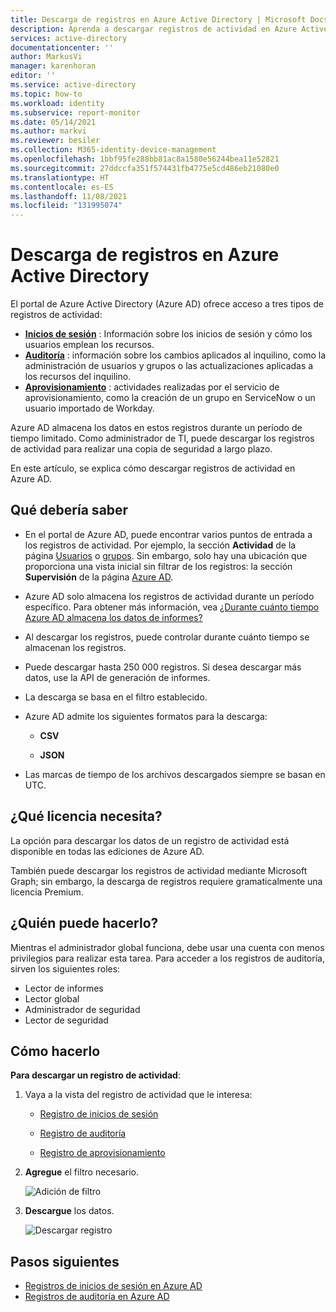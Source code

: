 ```yaml
---
title: Descarga de registros en Azure Active Directory | Microsoft Docs
description: Aprenda a descargar registros de actividad en Azure Active Directory.
services: active-directory
documentationcenter: ''
author: MarkusVi
manager: karenhoran
editor: ''
ms.service: active-directory
ms.topic: how-to
ms.workload: identity
ms.subservice: report-monitor
ms.date: 05/14/2021
ms.author: markvi
ms.reviewer: besiler
ms.collection: M365-identity-device-management
ms.openlocfilehash: 1bbf95fe288bb81ac8a1580e56244bea11e52821
ms.sourcegitcommit: 27ddccfa351f574431fb4775e5cd486eb21080e0
ms.translationtype: HT
ms.contentlocale: es-ES
ms.lasthandoff: 11/08/2021
ms.locfileid: "131995074"
---
```

# <a name="how-to-download-logs-in-azure-active-directory"></a>Descarga de registros en Azure Active Directory

El portal de Azure Active Directory (Azure AD) ofrece acceso a tres tipos de registros de actividad:

- **[Inicios de sesión](concept-sign-ins.md)** : Información sobre los inicios de sesión y cómo los usuarios emplean los recursos.
- **[Auditoría](concept-audit-logs.md)** : información sobre los cambios aplicados al inquilino, como la administración de usuarios y grupos o las actualizaciones aplicadas a los recursos del inquilino.
- **[Aprovisionamiento](concept-provisioning-logs.md)** : actividades realizadas por el servicio de aprovisionamiento, como la creación de un grupo en ServiceNow o un usuario importado de Workday.

Azure AD almacena los datos en estos registros durante un período de tiempo limitado. Como administrador de TI, puede descargar los registros de actividad para realizar una copia de seguridad a largo plazo.

En este artículo, se explica cómo descargar registros de actividad en Azure AD.  

## <a name="what-you-should-know"></a>Qué debería saber

- En el portal de Azure AD, puede encontrar varios puntos de entrada a los registros de actividad. Por ejemplo, la sección **Actividad** de la página [Usuarios](https://portal.azure.com/#blade/Microsoft_AAD_IAM/UsersManagementMenuBlade/MsGraphUsers) o [grupos](https://portal.azure.com/#blade/Microsoft_AAD_IAM/GroupsManagementMenuBlade/AllGroups). Sin embargo, solo hay una ubicación que proporciona una vista inicial sin filtrar de los registros: la sección **Supervisión** de la página [Azure AD](https://portal.azure.com/#blade/Microsoft_AAD_IAM/ActiveDirectoryMenuBlade/Overview).    

- Azure AD solo almacena los registros de actividad durante un período específico. Para obtener más información, vea [¿Durante cuánto tiempo Azure AD almacena los datos de informes?](reference-reports-data-retention.md) 

- Al descargar los registros, puede controlar durante cuánto tiempo se almacenan los registros. 

- Puede descargar hasta 250 000 registros. Si desea descargar más datos, use la API de generación de informes.

- La descarga se basa en el filtro establecido. 

- Azure AD admite los siguientes formatos para la descarga:

    - **CSV** 

    - **JSON** 

- Las marcas de tiempo de los archivos descargados siempre se basan en UTC.



## <a name="what-license-do-you-need"></a>¿Qué licencia necesita?

La opción para descargar los datos de un registro de actividad está disponible en todas las ediciones de Azure AD.

También puede descargar los registros de actividad mediante Microsoft Graph; sin embargo, la descarga de registros requiere gramaticalmente una licencia Premium.


## <a name="who-can-do-it"></a>¿Quién puede hacerlo?

Mientras el administrador global funciona, debe usar una cuenta con menos privilegios para realizar esta tarea. Para acceder a los registros de auditoría, sirven los siguientes roles:

- Lector de informes
- Lector global
- Administrador de seguridad
- Lector de seguridad


## <a name="how-to-do-it"></a>Cómo hacerlo


**Para descargar un registro de actividad**:

1. Vaya a la vista del registro de actividad que le interesa:
 
    - [Registro de inicios de sesión](https://portal.azure.com/#blade/Microsoft_AAD_IAM/ActiveDirectoryMenuBlade/SignIns)
    
    - [Registro de auditoría](https://portal.azure.com/#blade/Microsoft_AAD_IAM/ActiveDirectoryMenuBlade/SignIns)    
       
    - [Registro de aprovisionamiento](https://portal.azure.com/#blade/Microsoft_AAD_IAM/ActiveDirectoryMenuBlade/ProvisioningEvents)    
   

2.  **Agregue** el filtro necesario.  

    ![Adición de filtro](./media/\howto-download-logs/add-filter.png)    

3. **Descargue** los datos.

    ![Descargar registro](./media/\howto-download-logs/download-log.png)

## <a name="next-steps"></a>Pasos siguientes

- [Registros de inicios de sesión en Azure AD](concept-sign-ins.md)
- [Registros de auditoría en Azure AD](concept-audit-logs.md)